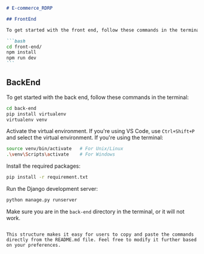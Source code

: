 ````markdown
# E-commerce_RDRP

## FrontEnd

To get started with the front end, follow these commands in the terminal:

```bash
cd front-end/
npm install
npm run dev
```
````

## BackEnd

To get started with the back end, follow these commands in the terminal:

```bash
cd back-end
pip install virtualenv
virtualenv venv
```

Activate the virtual environment. If you're using VS Code, use `Ctrl+Shift+P` and select the virtual environment. If you're using the terminal:

```bash
source venv/bin/activate   # For Unix/Linux
.\venv\Scripts\activate    # For Windows
```

Install the required packages:

```bash
pip install -r requirement.txt
```

Run the Django development server:

```bash
python manage.py runserver
```

Make sure you are in the `back-end` directory in the terminal, or it will not work.

```

This structure makes it easy for users to copy and paste the commands directly from the README.md file. Feel free to modify it further based on your preferences.
```
